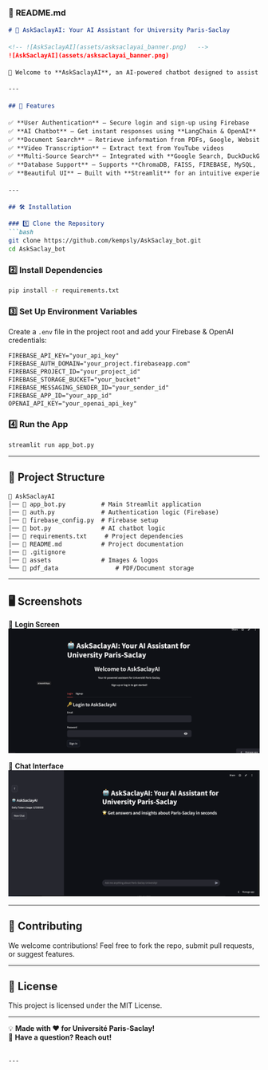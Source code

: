 ### 📌 **README.md**

```md
# 🤖 AskSaclayAI: Your AI Assistant for University Paris-Saclay

<!-- ![AskSaclayAI](assets/asksaclayai_banner.png)   -->
![AskSaclayAI](assets/asksaclayai_banner.png) 

🚀 Welcome to **AskSaclayAI**, an AI-powered chatbot designed to assist students, researchers, and staff at **University Paris-Saclay**. Whether you need academic information, campus details, or research assistance, AskSaclayAI is here to help!

---

## 🌟 Features

✅ **User Authentication** – Secure login and sign-up using Firebase  
✅ **AI Chatbot** – Get instant responses using **LangChain & OpenAI**  
✅ **Document Search** – Retrieve information from PDFs, Google, Websites, Wikipedia, ArXiv, and more  
✅ **Video Transcription** – Extract text from YouTube videos  
✅ **Multi-Source Search** – Integrated with **Google Search, DuckDuckGo, Wikipedia**  
✅ **Database Support** – Supports **ChromaDB, FAISS, FIREBASE, MySQL, SQLite**  
✅ **Beautiful UI** – Built with **Streamlit** for an intuitive experience  

---

## 🛠️ Installation

### 1️⃣ Clone the Repository
```bash
git clone https://github.com/kempsly/AskSaclay_bot.git
cd AskSaclay_bot
```

### 2️⃣ Install Dependencies
```bash
pip install -r requirements.txt
```

### 3️⃣ Set Up Environment Variables  
Create a `.env` file in the project root and add your Firebase & OpenAI credentials:

```env
FIREBASE_API_KEY="your_api_key"
FIREBASE_AUTH_DOMAIN="your_project.firebaseapp.com"
FIREBASE_PROJECT_ID="your_project_id"
FIREBASE_STORAGE_BUCKET="your_bucket"
FIREBASE_MESSAGING_SENDER_ID="your_sender_id"
FIREBASE_APP_ID="your_app_id"
OPENAI_API_KEY="your_openai_api_key"
```

### 4️⃣ Run the App
```bash
streamlit run app_bot.py
```

---

## 📂 **Project Structure**

```
📂 AskSaclayAI
│── 📜 app_bot.py          # Main Streamlit application
│── 📜 auth.py             # Authentication logic (Firebase)
│── 📜 firebase_config.py  # Firebase setup
│── 📜 bot.py              # AI chatbot logic
│── 📜 requirements.txt     # Project dependencies
│── 📜 README.md           # Project documentation
|── 📜 .gitignore
│── 📂 assets              # Images & logos
└── 📂 pdf_data                # PDF/Document storage
```

---

## 🖥️ **Screenshots**

🔹 **Login Screen**  
![Login](assets/login_screen.png)  



🔹 **Chat Interface**  
![Chat](assets/asksaclayai_banner.png)  

---

## 🤝 Contributing

We welcome contributions! Feel free to fork the repo, submit pull requests, or suggest features.  

---

## 📜 License

This project is licensed under the MIT License.

---

💡 **Made with ❤️ for Université Paris-Saclay!**  
🚀 **Have a question? Reach out!** 
```

--- 
